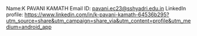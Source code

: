 Name:K PAVANI KAMATH 
Email ID: pavani.ec23@sshyadri.edu.in
LinkedIn profile: https://www.linkedin.com/in/k-pavani-kamath-64536b295?utm_source=share&utm_campaign=share_via&utm_content=profile&utm_medium=android_app

